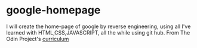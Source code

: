 # google-homepage
I will create the home-page of google by reverse engineering, using all I've learned with HTML,CSS,JAVASCRIPT, all the while using git hub.
From The Odin Project's [curriculum](http://www.theodinproject.com/web-development-101/html-css)

